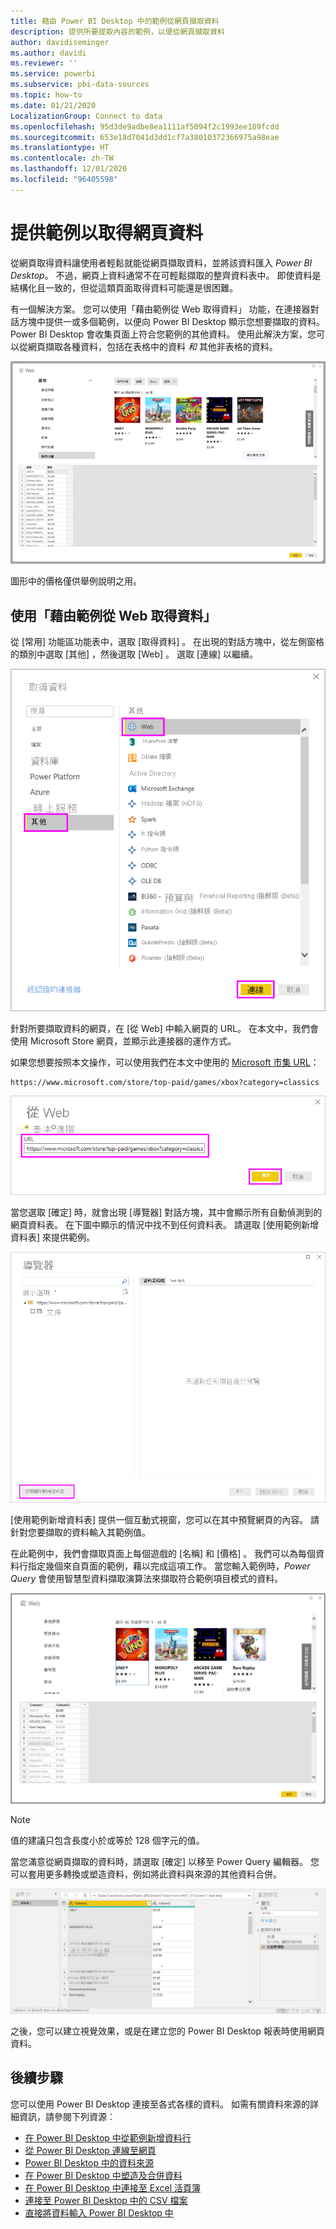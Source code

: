 ```yaml
---
title: 藉由 Power BI Desktop 中的範例從網頁擷取資料
description: 提供所要提取內容的範例，以便從網頁擷取資料
author: davidiseminger
ms.author: davidi
ms.reviewer: ''
ms.service: powerbi
ms.subservice: pbi-data-sources
ms.topic: how-to
ms.date: 01/21/2020
LocalizationGroup: Connect to data
ms.openlocfilehash: 95d3de9adbe8ea1111af5094f2c1993ee189fcdd
ms.sourcegitcommit: 653e18d7041d3dd1cf7a38010372366975a98eae
ms.translationtype: HT
ms.contentlocale: zh-TW
ms.lasthandoff: 12/01/2020
ms.locfileid: "96405598"
---
```

# <a name="get-webpage-data-by-providing-examples"></a>提供範例以取得網頁資料

從網頁取得資料讓使用者輕鬆就能從網頁擷取資料，並將該資料匯入 *Power BI Desktop*。 不過，網頁上資料通常不在可輕鬆擷取的整齊資料表中。 即使資料是結構化且一致的，但從這類頁面取得資料可能還是很困難。

有一個解決方案。 您可以使用「藉由範例從 Web 取得資料」  功能，在連接器對話方塊中提供一或多個範例，以便向 Power BI Desktop 顯示您想要擷取的資料。 Power BI Desktop 會收集頁面上符合您範例的其他資料。 使用此解決方案，您可以從網頁擷取各種資料，包括在表格中的資料 *和* 其他非表格的資料。

![藉由範例從 Web 取得資料](media/desktop-connect-to-web-by-example/web-by-example_01.png)

圖形中的價格僅供舉例說明之用。

## <a name="using-get-data-from-web-by-example"></a>使用「藉由範例從 Web 取得資料」

從 [常用]  功能區功能表中，選取 [取得資料]  。 在出現的對話方塊中，從左側窗格的類別中選取 [其他]  ，然後選取 [Web]  。 選取 [連線]  以繼續。

![從 [取得資料] 選取 [Web]](media/desktop-connect-to-web-by-example/web-by-example_03.png)

針對所要擷取資料的網頁，在 [從 Web]  中輸入網頁的 URL。 在本文中，我們會使用 Microsoft Store 網頁，並顯示此連接器的運作方式。

如果您想要按照本文操作，可以使用我們在本文中使用的 [Microsoft 市集 URL](https://www.microsoft.com/store/top-paid/games/xbox?category=classics)：

```http
https://www.microsoft.com/store/top-paid/games/xbox?category=classics
```

![Web 對話方塊](media/desktop-connect-to-web-by-example/web-by-example_04.png)

當您選取 [確定]  時，就會出現 [導覽器]  對話方塊，其中會顯示所有自動偵測到的網頁資料表。 在下圖中顯示的情況中找不到任何資料表。 請選取 [使用範例新增資料表]  來提供範例。

![[導覽器] 視窗](media/desktop-connect-to-web-by-example/web-by-example_05.png)

[使用範例新增資料表]  提供一個互動式視窗，您可以在其中預覽網頁的內容。 請針對您要擷取的資料輸入其範例值。

在此範例中，我們會擷取頁面上每個遊戲的 [名稱]  和 [價格]  。 我們可以為每個資料行指定幾個來自頁面的範例，藉以完成這項工作。 當您輸入範例時，*Power Query* 會使用智慧型資料擷取演算法來擷取符合範例項目模式的資料。

![顯示網際網路資料的螢幕擷取畫面。](media/desktop-connect-to-web-by-example/web-by-example_06.png)

> [!NOTE]
> 值的建議只包含長度小於或等於 128 個字元的值。

當您滿意從網頁擷取的資料時，請選取 [確定]  以移至 Power Query 編輯器。 您可以套用更多轉換或塑造資料，例如將此資料與來源的其他資料合併。

![顯示 Power Query 編輯器中從網際網路擷取到資料的螢幕擷取畫面。](media/desktop-connect-to-web-by-example/web-by-example_07.png)

之後，您可以建立視覺效果，或是在建立您的 Power BI Desktop 報表時使用網頁資料。

## <a name="next-steps"></a>後續步驟

您可以使用 Power BI Desktop 連接至各式各樣的資料。 如需有關資料來源的詳細資訊，請參閱下列資源︰

* [在 Power BI Desktop 中從範例新增資料行](../create-reports/desktop-add-column-from-example.md)
* [從 Power BI Desktop 連線至網頁](desktop-connect-to-web.md)
* [Power BI Desktop 中的資料來源](desktop-data-sources.md)
* [在 Power BI Desktop 中塑造及合併資料](desktop-shape-and-combine-data.md)
* [在 Power BI Desktop 中連接至 Excel 活頁簿](desktop-connect-excel.md)
* [連接至 Power BI Desktop 中的 CSV 檔案](desktop-connect-csv.md)
* [直接將資料輸入 Power BI Desktop 中](desktop-enter-data-directly-into-desktop.md)
